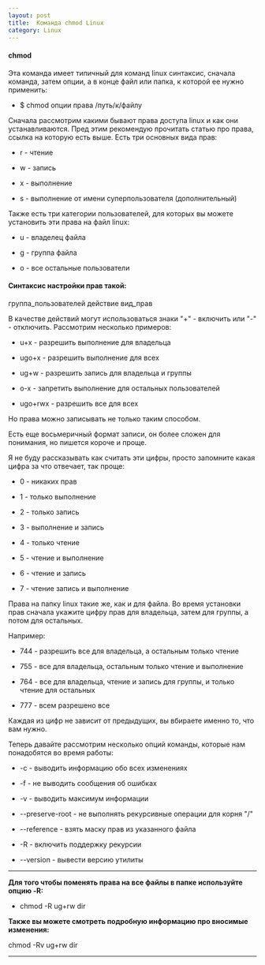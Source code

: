 ```yaml
---
layout: post
title:  Команда chmod Linux
category: Linux
---
```


#### chmod

Эта команда имеет типичный для команд linux синтаксис, сначала команда, затем опции, а в конце файл или папка, к которой ее нужно применить:

- $ chmod опции права /путь/к/файлу

Сначала рассмотрим какими бывают права доступа linux и как они устанавливаются. Пред этим рекомендую прочитать статью про права, ссылка на которую есть выше. Есть три основных вида прав:

- r - чтение

- w - запись

- x - выполнение

- s - выполнение  от имени суперпользователя (дополнительный)

Также есть три категории пользователей, для которых вы можете установить эти права на файл linux:

- u - владелец файла

- g - группа файла

- o - все остальные пользователи

#### Синтаксис настройки прав такой:

группа_пользователей действие вид_прав

В качестве действий могут использоваться знаки "+" - включить или "-" - отключить. Рассмотрим несколько примеров:

- u+x - разрешить выполнение для владельца

- ugo+x - разрешить выполнение для всех

- ug+w - разрешить запись для владельца и группы

- o-x - запретить выполнение для остальных пользователей

- ugo+rwx - разрешить все для всех

Но права можно записывать не только таким способом.

Есть еще восьмеричный формат записи, он более сложен для понимания, но пишется короче и проще. 

Я не буду рассказывать как считать эти цифры, просто запомните какая цифра за что отвечает, так проще:

- 0 - никаких прав

- 1 - только выполнение

- 2 - только запись

- 3 - выполнение и запись

- 4 -  только чтение

- 5 - чтение и выполнение

- 6 - чтение и запись

- 7 - чтение запись и выполнение

Права на папку linux такие же, как и для файла. Во время установки прав сначала укажите цифру прав для владельца, затем для группы, а потом для остальных. 

Например:

- 744 - разрешить все для владельца, а остальным только чтение

- 755 - все для владельца, остальным только чтение и выполнение

- 764 - все для владельца, чтение и запись для группы, и только чтение для остальных

- 777 - всем разрешено все

Каждая из цифр не зависит от предыдущих, вы вбираете именно то, что вам нужно. 

Теперь давайте рассмотрим несколько опций команды, которые нам понадобятся во время работы:

- -c - выводить информацию обо всех изменениях

- -f - не выводить сообщения об ошибках

- -v - выводить максимум информации

- --preserve-root - не выполнять рекурсивные операции для корня "/"

- --reference - взять маску прав из указанного файла

- -R - включить поддержку рекурсии

- --version - вывести версию утилиты

---

**Для того чтобы поменять права на все файлы в папке используйте опцию -R:**

- chmod -R ug+rw dir

**Также вы можете смотреть подробную информацию про вносимые изменения:**

chmod -Rv ug+rw dir

---
